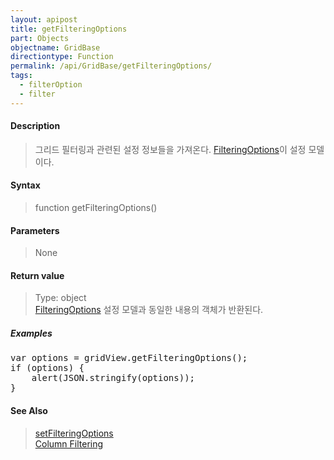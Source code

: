```yaml
---
layout: apipost
title: getFilteringOptions
part: Objects
objectname: GridBase
directiontype: Function
permalink: /api/GridBase/getFilteringOptions/
tags:
  - filterOption
  - filter
---
```



#### Description

> 그리드 필터링과 관련된 설정 정보들을 가져온다. [FilteringOptions](/api/types/FilteringOptions/)이 설정 모델이다.

#### Syntax

> function getFilteringOptions()

#### Parameters

> None

#### Return value

> Type: object  
> [FilteringOptions](/api/types/FilteringOptions/) 설정 모델과 동일한 내용의 객체가 반환된다.

##### Examples 

<pre class="prettyprint">
var options = gridView.getFilteringOptions();
if (options) {
	alert(JSON.stringify(options));
}
</pre>

#### See Also
> [setFilteringOptions](/api/GridBase/setFilteringOptions)  
> [Column Filtering](http://demo.realgrid.com/Demo/ColumnFiltering)